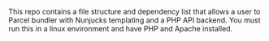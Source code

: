 This repo contains a file structure and dependency list that allows a user to Parcel bundler with Nunjucks templating and a PHP API backend. You must run this in a linux environment and have PHP and Apache installed.
